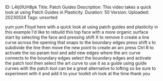 ID: L4tj0IUH8pk
Title: Patch Guides
Description: This video takes a quick look at using Patch Guides in Plasticity.
Duration: 50
Version: 
Uploaded: 20230524
Tags: unsorted

yum yum Floyd here with a quick look at
using patch guides and plasticity in
this example I'd like to rebuild this
top face with a more organic surface
start by selecting the face and pressing
shift X to remove it create a line curve
across the opening that snaps to the
boundary edges press shift s to
subdivide the line then move the new
point to create an arc press Ctrl R to
activate the iso param tool and add new
edges where the arc curve connects to
the boundary edges select the boundary
edges and activate the patch tool then
select the art curve to use it as a
guide using guide curves with the patch
tool can be a great alternative to
lofting so be sure to experiment with it
and add it to your toolkit oh look at
the time
thank you
